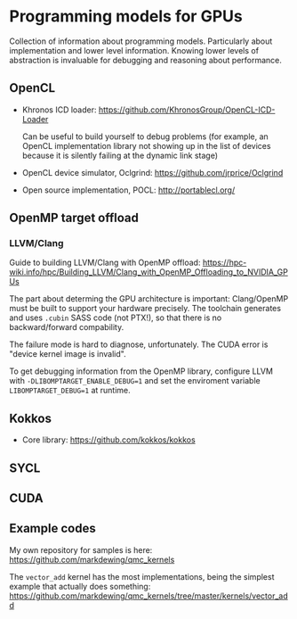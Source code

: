 # Programming models for GPUs

Collection of information about programming models.  Particularly about implementation and lower level information.
Knowing lower levels of abstraction is invaluable for debugging and reasoning about performance.

## OpenCL

* Khronos ICD loader: https://github.com/KhronosGroup/OpenCL-ICD-Loader

   Can be useful to build yourself to debug problems (for example, an OpenCL implementation library not showing up in the list of devices because it is silently failing at the dynamic link stage)
   
* OpenCL device simulator, Oclgrind: https://github.com/jrprice/Oclgrind
* Open source implementation, POCL: http://portablecl.org/

## OpenMP target offload

### LLVM/Clang
Guide to building LLVM/Clang with OpenMP offload: https://hpc-wiki.info/hpc/Building_LLVM/Clang_with_OpenMP_Offloading_to_NVIDIA_GPUs

The part about determing the GPU architecture is important: Clang/OpenMP must be built to support your hardware precisely.
The toolchain generates and uses `.cubin` SASS code (not PTX!), so that there is no backward/forward compability.

The failure mode is hard to diagnose, unfortunately.  The CUDA error is "device kernel image is invalid".

To get debugging information from the OpenMP library, configure LLVM with `-DLIBOMPTARGET_ENABLE_DEBUG=1` and set the enviroment variable `LIBOMPTARGET_DEBUG=1` at runtime.

## Kokkos
* Core library: https://github.com/kokkos/kokkos

## SYCL

## CUDA

## Example codes
My own repository for samples is here: https://github.com/markdewing/qmc_kernels

The `vector_add` kernel has the most implementations, being the simplest example that actually does something: https://github.com/markdewing/qmc_kernels/tree/master/kernels/vector_add

